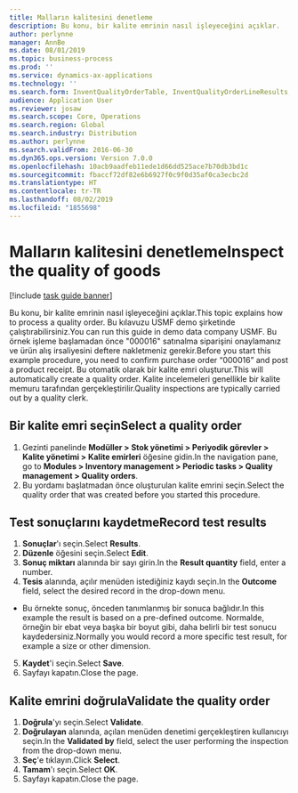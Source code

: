 ```yaml
---
title: Malların kalitesini denetleme
description: Bu konu, bir kalite emrinin nasıl işleyeceğini açıklar.
author: perlynne
manager: AnnBe
ms.date: 08/01/2019
ms.topic: business-process
ms.prod: ''
ms.service: dynamics-ax-applications
ms.technology: ''
ms.search.form: InventQualityOrderTable, InventQualityOrderLineResults, HcmWorkerLookUp
audience: Application User
ms.reviewer: josaw
ms.search.scope: Core, Operations
ms.search.region: Global
ms.search.industry: Distribution
ms.author: perlynne
ms.search.validFrom: 2016-06-30
ms.dyn365.ops.version: Version 7.0.0
ms.openlocfilehash: 10acb9aadfeb11ede1d66dd525ace7b70db3bd1c
ms.sourcegitcommit: fbaccf72df82e6b6927f0c9f0d35af0ca3ecbc2d
ms.translationtype: HT
ms.contentlocale: tr-TR
ms.lasthandoff: 08/02/2019
ms.locfileid: "1855698"
---
```

# <a name="inspect-the-quality-of-goods"></a><span data-ttu-id="90d8f-103">Malların kalitesini denetleme</span><span class="sxs-lookup"><span data-stu-id="90d8f-103">Inspect the quality of goods</span></span>

[!include [task guide banner](../../includes/task-guide-banner.md)]

<span data-ttu-id="90d8f-104">Bu konu, bir kalite emrinin nasıl işleyeceğini açıklar.</span><span class="sxs-lookup"><span data-stu-id="90d8f-104">This topic explains how to process a quality order.</span></span> <span data-ttu-id="90d8f-105">Bu kılavuzu USMF demo şirketinde çalıştırabilirsiniz.</span><span class="sxs-lookup"><span data-stu-id="90d8f-105">You can run this guide in demo data company USMF.</span></span> <span data-ttu-id="90d8f-106">Bu örnek işleme başlamadan önce "000016" satınalma siparişini onaylamanız ve ürün alış irsaliyesini deftere nakletmeniz gerekir.</span><span class="sxs-lookup"><span data-stu-id="90d8f-106">Before you start this example procedure, you need to confirm purchase order “000016” and post a product receipt.</span></span> <span data-ttu-id="90d8f-107">Bu otomatik olarak bir kalite emri oluşturur.</span><span class="sxs-lookup"><span data-stu-id="90d8f-107">This will automatically create a quality order.</span></span> <span data-ttu-id="90d8f-108">Kalite incelemeleri genellikle bir kalite memuru tarafından gerçekleştirilir.</span><span class="sxs-lookup"><span data-stu-id="90d8f-108">Quality inspections are typically carried out by a quality clerk.</span></span>


## <a name="select-a-quality-order"></a><span data-ttu-id="90d8f-109">Bir kalite emri seçin</span><span class="sxs-lookup"><span data-stu-id="90d8f-109">Select a quality order</span></span>
1. <span data-ttu-id="90d8f-110">Gezinti panelinde **Modüller > Stok yönetimi > Periyodik görevler > Kalite yönetimi > Kalite emirleri** öğesine gidin.</span><span class="sxs-lookup"><span data-stu-id="90d8f-110">In the navigation pane, go to **Modules > Inventory management > Periodic tasks > Quality management > Quality orders**.</span></span>
2. <span data-ttu-id="90d8f-111">Bu yordamı başlatmadan önce oluşturulan kalite emrini seçin.</span><span class="sxs-lookup"><span data-stu-id="90d8f-111">Select the quality order that was created before you started this procedure.</span></span>  

## <a name="record-test-results"></a><span data-ttu-id="90d8f-112">Test sonuçlarını kaydetme</span><span class="sxs-lookup"><span data-stu-id="90d8f-112">Record test results</span></span>
1. <span data-ttu-id="90d8f-113">**Sonuçlar**'ı seçin.</span><span class="sxs-lookup"><span data-stu-id="90d8f-113">Select **Results**.</span></span>
2. <span data-ttu-id="90d8f-114">**Düzenle** öğesini seçin.</span><span class="sxs-lookup"><span data-stu-id="90d8f-114">Select **Edit**.</span></span>
3. <span data-ttu-id="90d8f-115">**Sonuç miktarı** alanında bir sayı girin.</span><span class="sxs-lookup"><span data-stu-id="90d8f-115">In the **Result quantity** field, enter a number.</span></span>
4. <span data-ttu-id="90d8f-116">**Tesis** alanında, açılır menüden istediğiniz kaydı seçin.</span><span class="sxs-lookup"><span data-stu-id="90d8f-116">In the **Outcome** field, select the desired record in the drop-down menu.</span></span>  
- <span data-ttu-id="90d8f-117">Bu örnekte sonuç, önceden tanımlanmış bir sonuca bağlıdır.</span><span class="sxs-lookup"><span data-stu-id="90d8f-117">In this example the result is based on a pre-defined outcome.</span></span> <span data-ttu-id="90d8f-118">Normalde, örneğin bir ebat veya başka bir boyut gibi, daha belirli bir test sonucu kaydedersiniz.</span><span class="sxs-lookup"><span data-stu-id="90d8f-118">Normally you would record a more specific test result, for example a size or other dimension.</span></span>  
5. <span data-ttu-id="90d8f-119">**Kaydet**'i seçin.</span><span class="sxs-lookup"><span data-stu-id="90d8f-119">Select **Save**.</span></span>
6. <span data-ttu-id="90d8f-120">Sayfayı kapatın.</span><span class="sxs-lookup"><span data-stu-id="90d8f-120">Close the page.</span></span>

## <a name="validate-the-quality-order"></a><span data-ttu-id="90d8f-121">Kalite emrini doğrula</span><span class="sxs-lookup"><span data-stu-id="90d8f-121">Validate the quality order</span></span>
1. <span data-ttu-id="90d8f-122">**Doğrula**'yı seçin.</span><span class="sxs-lookup"><span data-stu-id="90d8f-122">Select **Validate**.</span></span>
2. <span data-ttu-id="90d8f-123">**Doğrulayan** alanında, açılan menüden denetimi gerçekleştiren kullanıcıyı seçin.</span><span class="sxs-lookup"><span data-stu-id="90d8f-123">In the **Validated by** field, select the user performing the inspection from the drop-down menu.</span></span>  
3. <span data-ttu-id="90d8f-124">**Seç**'e tıklayın.</span><span class="sxs-lookup"><span data-stu-id="90d8f-124">Click **Select**.</span></span>
4. <span data-ttu-id="90d8f-125">**Tamam**'ı seçin.</span><span class="sxs-lookup"><span data-stu-id="90d8f-125">Select **OK**.</span></span>
5. <span data-ttu-id="90d8f-126">Sayfayı kapatın.</span><span class="sxs-lookup"><span data-stu-id="90d8f-126">Close the page.</span></span>

